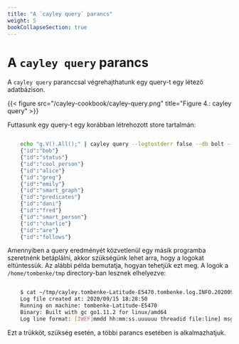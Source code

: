 ```yaml
---
title: "A `cayley query` parancs"
weight: 5
bookCollapseSection: true
---
```


# A `cayley query` parancs


A `cayley query` paranccsal végrehajthatunk egy query-t egy létező adatbázison.

{{< figure src="/cayley-cookbook/cayley-query.png" title="Figure 4.: cayley query" >}}

Futtasunk egy query-t egy korábban létrehozott store tartalmán:
```bash

    echo "g.V().All();" | cayley query --logtostderr false --db bolt --dbpath /home/tombenke/tmp/cayley --logs ~/tmp
    {"id":"bob"}
    {"id":"status"}
    {"id":"cool_person"}
    {"id":"alice"}
    {"id":"greg"}
    {"id":"emily"}
    {"id":"smart_graph"}
    {"id":"predicates"}
    {"id":"dani"}
    {"id":"fred"}
    {"id":"smart_person"}
    {"id":"charlie"}
    {"id":"are"}
    {"id":"follows"}

```

Amennyiben a query eredményét közvetlenül egy másik programba szeretnénk betáplálni, akkor szükségünk lehet arra, hogy a logokat eltüntessük.
Az alábbi példa bemutatja, hogyan tehetjük ezt meg.
A logok a `/home/tombenke/tmp` directory-ban lesznek elhelyezve:

```bash

    $ cat ~/tmp/cayley.tombenke-Latitude-E5470.tombenke.log.INFO.20200915-182850.27351 
    Log file created at: 2020/09/15 18:28:50
    Running on machine: tombenke-Latitude-E5470
    Binary: Built with gc go1.11.2 for linux/amd64
    Log line format: [IWEF]mmdd hh:mm:ss.uuuuuu threadid file:line] msg

```

Ezt a trükköt, szükség esetén, a többi parancs esetében is alkalmazhatjuk.

